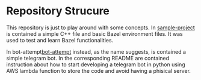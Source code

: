 # Repository Strucure

This repository is just to play around with some concepts. In [sample-project](https://github.com/Autari89/Hello-repo/tree/master/sample-project) is contained a simple C++ 
file and basic Bazel environment files. It was used to test and learn Bazel functionalities.

In bot-attempt[bot-attempt](hhttps://github.com/Autari89/Hello-repo/tree/master/bot-attempt) instead, as the name suggests, is contained a simple telegram bot. In the corresponding README are contained instruction about how to start developing a telegram bot in python using AWS lambda function to store the code and avoid having a phisical server.

